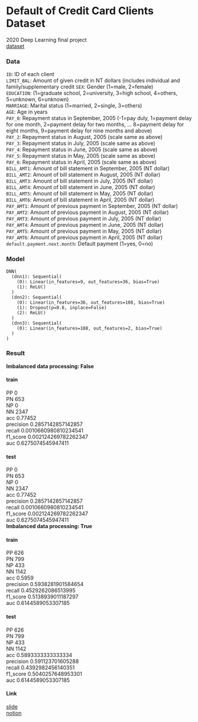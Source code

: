 # Default of Credit Card Clients Dataset
2020 Deep Learning final project  
[dataset](https://www.kaggle.com/uciml/default-of-credit-card-clients-dataset)  
### Data
`ID`: ID of each client  
`LIMIT_BAL`: Amount of given credit in NT dollars (includes individual and family/supplementary credit
`SEX`: Gender (1=male, 2=female)  
`EDUCATION`: (1=graduate school, 2=university, 3=high school, 4=others, 5=unknown, 6=unknown)  
`MARRIAGE`: Marital status (1=married, 2=single, 3=others)  
`AGE`: Age in years  
`PAY_0`: Repayment status in September, 2005 (-1=pay duly, 1=payment delay for one month, 2=payment delay for two months, … 8=payment delay for eight months, 9=payment delay for nine months and above)  
`PAY_2`: Repayment status in August, 2005 (scale same as above)  
`PAY_3`: Repayment status in July, 2005 (scale same as above)  
`PAY_4`: Repayment status in June, 2005 (scale same as above)  
`PAY_5`: Repayment status in May, 2005 (scale same as above)  
`PAY_6`: Repayment status in April, 2005 (scale same as above)  
`BILL_AMT1`: Amount of bill statement in September, 2005 (NT dollar)  
`BILL_AMT2`: Amount of bill statement in August, 2005 (NT dollar)  
`BILL_AMT3`: Amount of bill statement in July, 2005 (NT dollar)  
`BILL_AMT4`: Amount of bill statement in June, 2005 (NT dollar)  
`BILL_AMT5`: Amount of bill statement in May, 2005 (NT dollar)  
`BILL_AMT6`: Amount of bill statement in April, 2005 (NT dollar)  
`PAY_AMT1`: Amount of previous payment in September, 2005 (NT dollar)  
`PAY_AMT2`: Amount of previous payment in August, 2005 (NT dollar)  
`PAY_AMT3`: Amount of previous payment in July, 2005 (NT dollar)  
`PAY_AMT4`: Amount of previous payment in June, 2005 (NT dollar)  
`PAY_AMT5`: Amount of previous payment in May, 2005 (NT dollar)  
`PAY_AMT6`: Amount of previous payment in April, 2005 (NT dollar)  
`default.payment.next.month`: Default payment (1=yes, 0=no)  
### Model
```
DNN(
  (dnn1): Sequential(
    (0): Linear(in_features=9, out_features=36, bias=True)
    (1): ReLU()
  )
  (dnn2): Sequential(
    (0): Linear(in_features=36, out_features=108, bias=True)
    (1): Dropout(p=0.8, inplace=False)
    (2): ReLU()
  )
  (dnn3): Sequential(
    (0): Linear(in_features=108, out_features=2, bias=True)
  )
)
```

### Result
**Imbalanced data processing: False**  
#### train
PP 0  
PN 653  
NP 0  
NN 2347  
acc 0.77452  
precision 0.2857142857142857  
recall 0.0010660980810234541  
f1_score 0.002124269782262347  
auc 0.6275074545947411  
#### test
PP 0  
PN 653  
NP 0  
NN 2347  
acc 0.77452  
precision 0.2857142857142857  
recall 0.0010660980810234541  
f1_score 0.002124269782262347  
auc 0.6275074545947411  
**Imbalanced data processing: True**  
#### train
PP 626  
PN 799  
NP 433  
NN 1142  
acc 0.5959  
precision 0.5938281901584654  
recall 0.4529262086513995  
f1_score 0.5138939011187297  
auc 0.6144589053307185  
#### test
PP 626  
PN 799  
NP 433  
NN 1142  
acc 0.5893333333333334  
precision 0.591123701605288  
recall 0.4392982456140351  
f1_score 0.5040257648953301  
auc 0.6144589053307185  



#### Link
[slide](https://www.overleaf.com/project/5edf7f6245fbdc00014c61e0)  
[notion](https://www.notion.so/Group40-Report-e90145527717498381951c12f4cf33cb)  